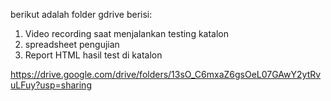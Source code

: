 berikut adalah folder gdrive berisi:
1. Video recording saat menjalankan testing katalon
2. spreadsheet pengujian
3. Report HTML hasil test di katalon

https://drive.google.com/drive/folders/13sO_C6mxaZ6gsOeL07GAwY2ytRvuLFuy?usp=sharing
